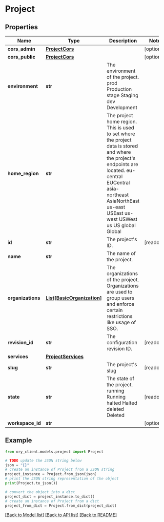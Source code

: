 # Project


## Properties

Name | Type | Description | Notes
------------ | ------------- | ------------- | -------------
**cors_admin** | [**ProjectCors**](ProjectCors.md) |  | [optional] 
**cors_public** | [**ProjectCors**](ProjectCors.md) |  | [optional] 
**environment** | **str** | The environment of the project. prod Production stage Staging dev Development | 
**home_region** | **str** | The project home region.  This is used to set where the project data is stored and where the project&#39;s endpoints are located. eu-central EUCentral asia-northeast AsiaNorthEast us-east USEast us-west USWest us US global Global | 
**id** | **str** | The project&#39;s ID. | [readonly] 
**name** | **str** | The name of the project. | 
**organizations** | [**List[BasicOrganization]**](BasicOrganization.md) | The organizations of the project.  Organizations are used to group users and enforce certain restrictions like usage of SSO. | 
**revision_id** | **str** | The configuration revision ID. | [readonly] 
**services** | [**ProjectServices**](ProjectServices.md) |  | 
**slug** | **str** | The project&#39;s slug | [readonly] 
**state** | **str** | The state of the project. running Running halted Halted deleted Deleted | [readonly] 
**workspace_id** | **str** |  | [optional] 

## Example

```python
from ory_client.models.project import Project

# TODO update the JSON string below
json = "{}"
# create an instance of Project from a JSON string
project_instance = Project.from_json(json)
# print the JSON string representation of the object
print(Project.to_json())

# convert the object into a dict
project_dict = project_instance.to_dict()
# create an instance of Project from a dict
project_from_dict = Project.from_dict(project_dict)
```
[[Back to Model list]](../README.md#documentation-for-models) [[Back to API list]](../README.md#documentation-for-api-endpoints) [[Back to README]](../README.md)


